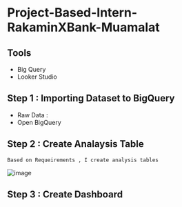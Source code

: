 # Project-Based-Intern-RakaminXBank-Muamalat 

## Tools
  - Big Query
  - Looker Studio

## Step 1 : Importing Dataset to BigQuery
  - Raw Data :
  - Open BigQuery
    
## Step 2 : Create Analaysis Table
    Based on Requeirements , I create analysis tables 
   ![image](https://github.com/normadesita/Project-Based-Intern-RakaminXBank-Muamalat/assets/57670788/a364341d-9dad-428f-9cef-d06ea9540f2c)


## Step 3 : Create Dashboard
    
